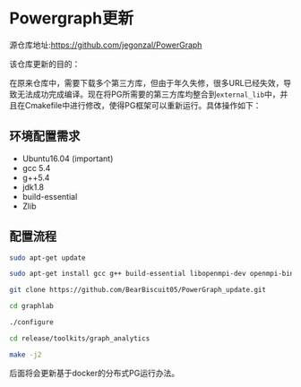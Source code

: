 # Powergraph更新

源仓库地址:https://github.com/jegonzal/PowerGraph

该仓库更新的目的：

在原来仓库中，需要下载多个第三方库，但由于年久失修，很多URL已经失效，导致无法成功完成编译。现在将PG所需要的第三方库均整合到`external_lib`中，并且在Cmakefile中进行修改，使得PG框架可以重新运行。具体操作如下：

## 环境配置需求

+ Ubuntu16.04 (important)
+ gcc 5.4
+ g++5.4
+ jdk1.8
+ build-essential
+ Zlib



## 配置流程

```bash
sudo apt-get update

sudo apt-get install gcc g++ build-essential libopenmpi-dev openmpi-bin default-jdk cmake zlib1g-dev git

git clone https://github.com/BearBiscuit05/PowerGraph_update.git

cd graphlab

./configure

cd release/toolkits/graph_analytics

make -j2
```

后面将会更新基于docker的分布式PG运行办法。
